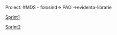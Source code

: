 Proiect:
#MDS - folosind-> PAO ->evidenta-librarie

[Sprint1]([https://github.com/ZahariaDiana132/PAO-lab/blob/tema1/README.md](https://github.com/ZahariaDiana132/MDS-project/blob/sprint1/README.md)https://github.com/ZahariaDiana132/MDS-project/blob/sprint1/README.md)


[Sprint2](https://github.com/ZahariaDiana132/PAO-lab.git)
